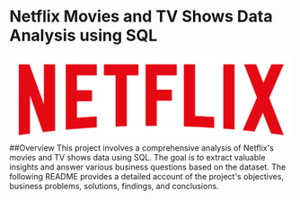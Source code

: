 # Netflix Movies and TV Shows Data Analysis using SQL
![Netflix logo](https://github.com/Darshini-C-123/Netflix_Project/blob/main/Netflix%20lofo.png)
##Overview
This project involves a comprehensive analysis of Netflix's movies and TV shows data using SQL. The goal is to extract valuable insights and answer various business questions based on the dataset. The following README provides a detailed account of the project's objectives, business problems, solutions, findings, and conclusions.
